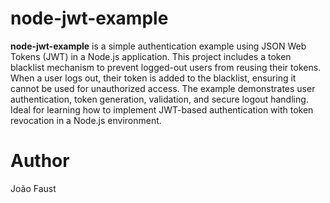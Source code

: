 # node-jwt-example

**node-jwt-example** is a simple authentication example using JSON Web Tokens (JWT)
in a Node.js application. This project includes a token blacklist mechanism to
prevent logged-out users from reusing their tokens. When a user logs out, their
token is added to the blacklist, ensuring it cannot be used for unauthorized access.
The example demonstrates user authentication, token generation, validation, and
secure logout handling. Ideal for learning how to implement JWT-based authentication
with token revocation in a Node.js environment.

# Author

João Faust
